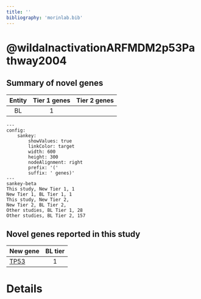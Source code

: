 ```yaml
---
title: ''
bibliography: 'morinlab.bib'
---
```


# @wildaInactivationARFMDM2p53Pathway2004
## Summary of novel genes

|Entity| Tier 1 genes| Tier 2 genes|
|:-:|:-:|:-:|
|BL|1||
```mermaid
---
config:
    sankey:
        showValues: true
        linkColor: target
        width: 600
        height: 300
        nodeAlignment: right
        prefix: '('
        suffix: ' genes)'
---
sankey-beta
This study, New Tier 1, 1
New Tier 1, BL Tier 1, 1
This study, New Tier 2, 
New Tier 2, BL Tier 2, 
Other studies, BL Tier 1, 28
Other studies, BL Tier 2, 157
```


## Novel genes reported in this study

|New gene|BL tier|
|:-|:-:|
|[TP53](TP53)|1 |

# Details

